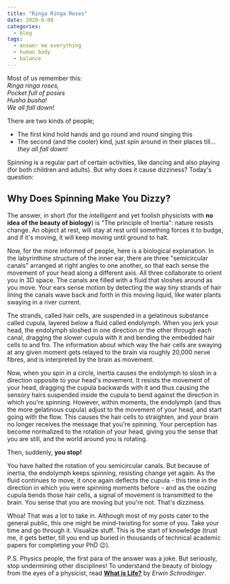 ```yaml
---
title: "Ringa Ringa Roses"
date: 2020-6-08
categories:
  - blog
tags:
  - answer me everything
  - human body
  - balance
---
```


Most of us remember this:  
*Ringa ringa roses,  
Pocket full of posies  
Husha busha!  
We all fall down!*  

There are two kinds of people;
- The first kind hold hands and go round and round singing this
- The second (and the cooler) kind, just spin around in their places
till... *they all fall down!*

Spinning is a regular part of certain activities, like dancing and also playing (for both children and adults). But why does it cause dizziness? Today's question:

## Why Does Spinning Make You Dizzy?

The answer, in short (for the *intelligent* and yet foolish physicists with **no idea of the beauty of biology**) is "The principle of Inertia": nature resists change. An object at rest, will stay at rest until something forces it to budge, and if it's moving, it will keep moving until ground to halt.

Now, for the more informed of people, here is a biological explanation. In the labyrinthine structure of the inner ear, there are three "semicircular canals" arranged at right angles to one another, so that each sense the movement of your head along a different axis. All three collaborate to orient you in 3D space. The canals are filled with a fluid that sloshes around as you move. Your ears sense motion by detecting the way tiny strands of hair lining the canals wave back and forth in this moving liquid, like water plants swaying in a river current.

The strands, called hair cells, are suspended in a gelatinous substance called cupula, layered below a fluid called endolymph. When you jerk your head, the endolymph sloshed in one direction or the other through each canal, dragging the slower cupula with it and bending the embedded hair cells to and fro. The information about which way the hair cells are swaying at any given moment gets relayed to the brain via roughly 20,000 nerve fibres, and is interpreted by the brain as movement.

Now, when you spin in a circle, inertia causes the endolymph to slosh in a direction opposite to your head's movement. It resists the movement of your head, dragging the cupula backwards with it and thus causing the sensory hairs suspended inside the cupula to bend against the direction in which you're spinning. However, within moments, the endolymph (and thus the more gelatinous cupula) adjust to the movement of your head, and start going with the flow. This causes the hair cells to straighten, and your brain no longer receives the message that you're spinning. Your perception has become normalized to the rotation of your head, giving you the sense that you are still, and the world around you is rotating.

Then, suddenly, **you stop!**

You have halted the rotation of you semicircular canals. But because of inertia, the endolymph keeps spinning, resisting change yet again. As the fluid continues to move, it once again deflects the cupula - this time in the direction in which you were spinning moments before - and as the oozing cupula bends those hair cells, a signal of movement is transmitted to the brain. You sense that you are moving but you're not. That's dizziness.

Whoa! That was a lot to take in. Although most of my posts cater to the general public, this one might be mind-twisting for some of you. Take your time and go through it. Visualize stuff. This is the start of knowledge (trust me, it gets better, till you end up buried in thousands of technical academic papers for completing your PhD :wink:).

P.S. Physics people, the first para of the answer was a joke. But seriously, stop undermining other disciplines! To understand the beauty of biology from the eyes of a physicist, read **[What is Life?](https://en.wikipedia.org/wiki/What_Is_Life%3F)** by *Erwin Schrodinger*.
